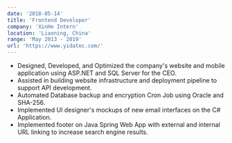 ```yaml
---
date: '2018-05-14'
title: 'Frontend Developer'
company: 'XinHe Intern'
location: 'Liaoning, China'
range: 'May 2013 - 2019'
url: 'https://www.yidatec.com/'
---
```


- Designed, Developed, and Optimized the company's website and mobile application using ASP.NET and SQL Server for the CEO.
- Assisted in building website infrastructure and deployment pipeline to support API development.
- Automated Database backup and encryption Cron Job using Oracle and SHA-256.
- Implemented UI designer's mockups of new email interfaces on the C# Application.
- Implemented footer on Java Spring Web App with external and internal URL linking to increase search engine results.



